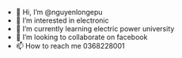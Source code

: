 - 👋 Hi, I’m @nguyenlongepu
- 👀 I’m interested in electronic
- 🌱 I’m currently learning electric power university
- 💞️ I’m looking to collaborate on facebook
- 📫 How to reach me 0368228001

<!---
nguyenlongepu/nguyenlongepu is a ✨ special ✨ repository because its `README.md` (this file) appears on your GitHub profile.
You can click the Preview link to take a look at your changes.
--->
